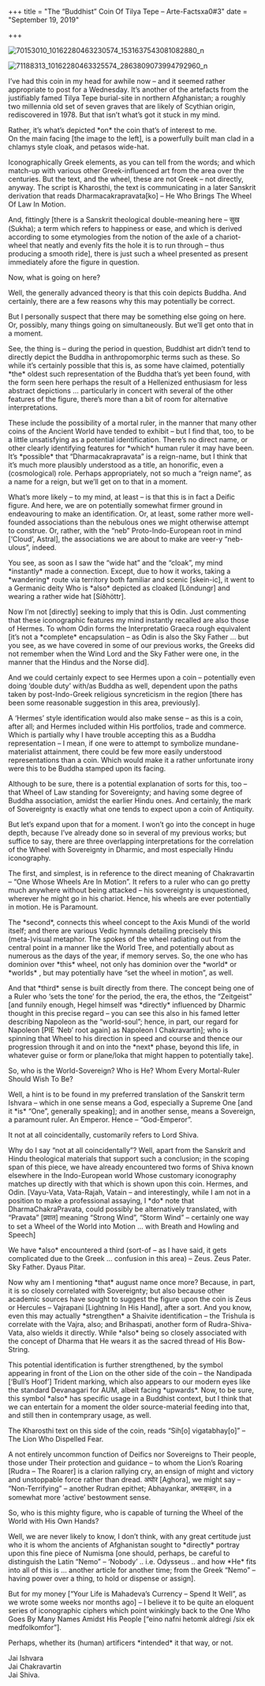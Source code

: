 +++
title = "The “Buddhist” Coin Of Tilya  Tepe – Arte-Factsxa0#3"
date = "September 19, 2019"

+++


[](https://aryaakasha.com/2019/09/19/the-buddhist-coin-of-tilya-tepe-arte-facts-3/70153010_10162280463230574_1531637543081082880_n/)

![70153010_10162280463230574_1531637543081082880_n](https://aryaakasha.files.wordpress.com/2019/09/70153010_10162280463230574_1531637543081082880_n.jpg?w=336&h=321 "70153010_10162280463230574_1531637543081082880_n")

[](https://aryaakasha.com/2019/09/19/the-buddhist-coin-of-tilya-tepe-arte-facts-3/71188313_10162280463325574_2863809073994792960_n/)

![71188313_10162280463325574_2863809073994792960_n](https://aryaakasha.files.wordpress.com/2019/09/71188313_10162280463325574_2863809073994792960_n.jpg?w=332&h=321 "71188313_10162280463325574_2863809073994792960_n")

I’ve had this coin in my head for awhile now – and it seemed rather
appropriate to post for a Wednesday. It’s another of the artefacts from
the justifiably famed Tilya Tepe burial-site in northern Afghanistan; a
roughly two millennia old set of seven graves that are likely of
Scythian origin, rediscovered in 1978. But that isn’t what’s got it
stuck in my mind.

Rather, it’s what’s depicted \*on\* the coin that’s of interest to me.  
On the main facing \[the image to the left\], is a powerfully built man
clad in a chlamys style cloak, and petasos wide-hat.

Iconographically Greek elements, as you can tell from the words; and
which match-up with various other Greek-influenced art from the area
over the centuries. But the text, and the wheel, these are not Greek –
not directly, anyway. The script is Kharosthi, the text is communicating
in a later Sanskrit derivation that reads Dharmacakrapravata\[ko\] – He
Who Brings The Wheel Of Law In Motion.

And, fittingly \[there is a Sanskrit theological double-meaning here –
सुख (Sukha); a term which refers to happiness or ease, and which is
derived according to some etymologies from the notion of the axle of a
chariot-wheel that neatly and evenly fits the hole it is to run through
– thus producing a smooth ride\], there is just such a wheel presented
as present immediately afore the figure in question.

Now, what is going on here?

Well, the generally advanced theory is that this coin depicts Buddha.
And certainly, there are a few reasons why this may potentially be
correct.

But I personally suspect that there may be something else going on here.
Or, possibly, many things going on simultaneously. But we’ll get onto
that in a moment.

See, the thing is – during the period in question, Buddhist art didn’t
tend to directly depict the Buddha in anthropomorphic terms such as
these. So while it’s certainly possible that this is, as some have
claimed, potentially \*the\* oldest such representation of the Buddha
that’s yet been found, with the form seen here perhaps the result of a
Hellenized enthusiasm for less abstract depictions … particularly in
concert with several of the other features of the figure, there’s more
than a bit of room for alternative interpretations.

These include the possibility of a mortal ruler, in the manner that many
other coins of the Ancient World have tended to exhibit – but I find
that, too, to be a little unsatisfying as a potential identification.
There’s no direct name, or other clearly identifying features for
\*which\* human ruler it may have been. It’s \*possible\* that
“Dharmacakrapravata” is a reign-name, but I think that it’s much more
plausibly understood as a title, an honorific, even a (cosmological)
role. Perhaps appropriately, not so much a “reign name”, as a name for a
reign, but we’ll get on to that in a moment.

What’s more likely – to my mind, at least – is that this is in fact a
Deific figure. And here, we are on potentially somewhat firmer ground in
endeavouring to make an identification. Or, at least, some rather more
well-founded associations than the nebulous ones we might otherwise
attempt to construe. Or, rather, with the “neb” Proto-Indo-European root
in mind \[‘Cloud’, Astral\], the associations we are about to make are
veer-y “neb-ulous”, indeed.

You see, as soon as I saw the “wide hat” and the “cloak”, my mind
\*instantly\* made a connection. Except, due to how it works, taking a
\*wandering\* route via territory both familiar and scenic \[skein-ic\],
it went to a Germanic deity Who is \*also\* depicted as cloaked
\[Löndungr\] and wearing a rather wide hat \[Síðhöttr\].

Now I’m not \[directly\] seeking to imply that this is Odin. Just
commenting that these iconographic features my mind instantly recalled
are also those of Hermes. To whom Odin forms the Interpretatio Graeca
rough equivalent \[it’s not a \*complete\* encapsulation – as Odin is
also the Sky Father … but you see, as we have covered in some of our
previous works, the Greeks did not remember when the Wind Lord and the
Sky Father were one, in the manner that the Hindus and the Norse did\].

And we could certainly expect to see Hermes upon a coin – potentially
even doing ‘double duty’ with/as Buddha as well, dependent upon the
paths taken by post-Indo-Greek religious syncreticism in the region
\[there has been some reasonable suggestion in this area, previously\].

A ‘Hermes’ style identification would also make sense – as this is a
coin, after all; and Hermes included within His portfolios, trade and
commerce. Which is partially why I have trouble accepting this as a
Buddha representation – I mean, if one were to attempt to symbolize
mundane-materialist attainment, there could be few more easily
understood representations than a coin. Which would make it a rather
unfortunate irony were this to be Buddha stamped upon its facing.

Although to be sure, there is a potential explanation of sorts for this,
too – that Wheel of Law standing for Sovereignty; and having some degree
of Buddha association, amidst the earlier Hindu ones. And certainly, the
mark of Sovereignty is exactly what one tends to expect upon a coin of
Antiquity.

But let’s expand upon that for a moment. I won’t go into the concept in
huge depth, because I’ve already done so in several of my previous
works; but suffice to say, there are three overlapping interpretations
for the correlation of the Wheel with Sovereignty in Dharmic, and most
especially Hindu iconography.

The first, and simplest, is in reference to the direct meaning of
Chakravartin – “One Whose Wheels Are In Motion”. It refers to a ruler
who can go pretty much anywhere without being attacked – his sovereignty
is unquestioned, wherever he might go in his chariot. Hence, his wheels
are ever potentially in motion. He is Paramount.

The \*second\*, connects this wheel concept to the Axis Mundi of the
world itself; and there are various Vedic hymnals detailing precisely
this (meta-)visual metaphor. The spokes of the wheel radiating out from
the central point in a manner like the World Tree, and potentially about
as numerous as the days of the year, if memory serves. So, the one who
has dominion over \*this\* wheel, not only has dominion over the
\*world\* or \*worlds\* , but may potentially have “set the wheel in
motion”, as well.

And that \*third\* sense is built directly from there. The concept being
one of a Ruler who ‘sets the tone’ for the period, the era, the ethos,
the “Zeitgeist” \[and funnily enough, Hegel himself was \*directly\*
influenced by Dharmic thought in this precise regard – you can see this
also in his famed letter describing Napoleon as the “world-soul”; hence,
in part, our regard for Napoleon \[PIE ‘Neb’ root again\] as Napoleon I
Chakravartin\]; who is spinning that Wheel to his direction in speed and
course and thence our progression through it and on into the \*next\*
phase, beyond this life, in whatever guise or form or plane/loka that
might happen to potentially take\].

So, who is the World-Sovereign? Who is He? Whom Every Mortal-Ruler
Should Wish To Be?

Well, a hint is to be found in my preferred translation of the Sanskrit
term Ishvara – which in one sense means a God, especially a Supreme One
\[and it \*is\* “One”, generally speaking\]; and in another sense, means
a Sovereign, a paramount ruler. An Emperor. Hence – “God-Emperor”.

It not at all coincidentally, customarily refers to Lord Shiva.

Why do I say “not at all coincidentally”? Well, apart from the Sanskrit
and Hindu theological materials that support such a conclusion; in the
scoping span of this piece, we have already encountered two forms of
Shiva known elsewhere in the Indo-European world Whose customary
iconography matches up directly with that which is shown upon this coin.
Hermes, and Odin. \[Vayu-Vata, Vata-Rajah, Vatain – and interestingly,
while I am not in a position to make a professional assaying, I \*do\*
note that DharmaChakraPravata, could possibly be alternatively
translated, with “Pravata” \[प्रवात\] meaning “Strong Wind”, “Storm
Wind” – certainly one way to set a Wheel of the World into Motion … with
Breath and Howling and Speech\]

We have \*also\* encountered a third (sort-of – as I have said, it gets
complicated due to the Greek … confusion in this area) – Zeus. Zeus
Pater. Sky Father. Dyaus Pitar.

Now why am I mentioning \*that\* august name once more? Because, in
part, it is so closely correlated with Sovereignty; but also because
other academic sources have sought to suggest the figure upon the coin
is Zeus or Hercules – Vajrapani \[Lightning In His Hand\], after a sort.
And you know, even this may actually \*strengthen\* a Shaivite
identification – the Trishula is correlate with the Vajra, also; and
Brihaspati, another form of Rudra-Shiva-Vata, also wields it directly.
While \*also\* being so closely associated with the concept of Dharma
that He wears it as the sacred thread of His Bow-String.

This potential identification is further strengthened, by the symbol
appearing in front of the Lion on the other side of the coin – the
Nandipada \[‘Bull’s Hoof’\] Trident marking, which also appears to our
modern eyes like the standard Devanagari for AUM, albeit facing
\*upwards\*. Now, to be sure, this symbol \*also\* has specific usage in
a Buddhist context, but I think that we can entertain for a moment the
older source-material feeding into that, and still then in contemprary
usage, as well.

The Kharosthi text on this side of the coin, reads “Sih\[o\]
vigatabhay\[o\]” – The Lion Who Dispelled Fear.

A not entirely uncommon function of Deifics nor Sovereigns to Their
people, those under Their protection and guidance – to whom the Lion’s
Roaring \[Rudra – The Roarer\] is a clarion rallying cry, an ensign of
might and victory and unstoppable force rather than dread. अघोर
\[Aghora\], we might say – “Non-Terrifying” – another Rudran epithet;
Abhayankar, अभयङ्कर, in a somewhat more ‘active’ bestowment sense.

So, who is this mighty figure, who is capable of turning the Wheel of
the World with His Own Hands?

Well, we are never likely to know, I don’t think, with any great
certitude just who it is whom the ancients of Afghanistan sought to
\*directly\* portray upon this fine piece of Numisma \[one should,
perhaps, be careful to distinguish the Latin “Nemo” – ‘Nobody’ .. i.e.
Odysseus .. and how \*He\* fits into all of this is … another article
for another time; from the Greek “Nemo” – having power over a thing, to
hold or dispense or assign\].

But for my money \[“Your Life is Mahadeva’s Currency – Spend It Well”,
as we wrote some weeks nor months ago\] – I believe it to be quite an
eloquent series of iconographic ciphers which point winkingly back to
the One Who Goes By Many Names Amidst His People \[“eino nafni hetomk
aldregi /six ek medfolkomfor”\].

Perhaps, whether its (human) artificers \*intended\* it that way, or
not.

Jai Ishvara  
Jai Chakravartin  
Jai Shiva.
